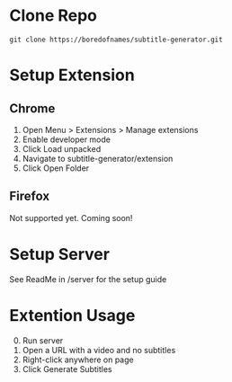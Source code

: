 # Clone Repo
```
git clone https://boredofnames/subtitle-generator.git
```

# Setup Extension
## Chrome
1. Open Menu > Extensions > Manage extensions
2. Enable developer mode
3. Click Load unpacked
4. Navigate to subtitle-generator/extension
5. Click Open Folder
## Firefox
Not supported yet. Coming soon!


# Setup Server
See ReadMe in /server for the setup guide

# Extention Usage
0. Run server
1. Open a URL with a video and no subtitles
2. Right-click anywhere on page
3. Click Generate Subtitles